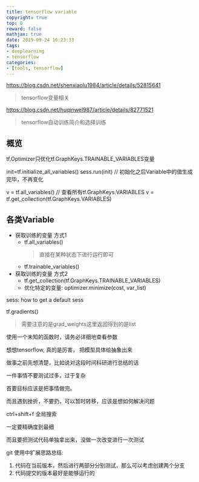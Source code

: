 ```yaml
---
title: tensorflow variable
copyright: true
top: 0
reward: false
mathjax: true
date: 2019-09-24 16:23:33
tags:
- deeplearning
- tensorflow
categories:
- [tools, tensorflow]
---
```

https://blog.csdn.net/shenxiaolu1984/article/details/52815641
> tensorflow变量相关

https://blog.csdn.net/huqinweI987/article/details/82771521
> tensorflow自动训练简介和选择训练

## 概览
tf.Optimizer只优化tf.GraphKeys.TRAINABLE_VARIABLES变量

init=tf.initialize_all_variables()
sess.run(init)  // 初始化之后Variable中的值生成完毕，不再变化

v = tf.all_variables() // 查看所有tf.GraphKeys.VARIABLES
v = tf.get_collection(tf.GraphKeys.VARIABLES)

## 各类Variable
- 获取训练的变量 方式1
    - tf.all_variables()
        > 直接在某种状态下进行运行即可
    - tf.trainable_variables()
- 获取训练的变量 方式2
    - tf.get_collection(tf.GraphKeys.TRAINABLE_VARIABLES)
    - 优化特定的变量:  optimizer.minimize(cost, var_list)

sess: how to get a default sess

tf.gradients()
> 需要注意的是grad_weights这里返回得到的是list

使用一个未知的函数时，请务必详细地查看参数

想想tensorflow, 真的是厉害， 把模型具体给抽象出来


做事之前先想清楚，比如说对这段时间科研进行总结的话

一件事情不要测试过多，过于复杂

首要目标应该是把事情做完。

而且遇到挫折，不要扔，可以暂时转移，应该是想如何解决问题

ctrl+shift+f 全局搜索

一定要精确度到最细

而且要把测试代码单独拿出来，没做一次改变进行一次测试

git 使用中扩展思路总结:
1. 代码在当前版本，然后进行两部分分别测试，那么可以考虑创建两个分支
2. 代码提交的版本最好是能够运行的

